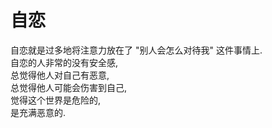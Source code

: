 # 自恋  
  
自恋就是过多地将注意力放在了 "别人会怎么对待我" 这件事情上.  
自恋的人非常的没有安全感,  
总觉得他人对自己有恶意,  
总觉得他人可能会伤害到自己,  
觉得这个世界是危险的,  
是充满恶意的.  